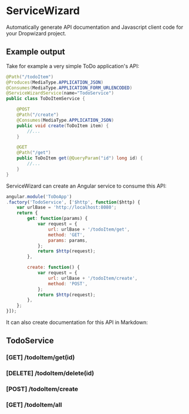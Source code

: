 # ServiceWizard
Automatically generate API documentation and Javascript client code for your Dropwizard project.

## Example output
Take for example a very simple ToDo application's API:

```Java
@Path("/todoItem")
@Produces(MediaType.APPLICATION_JSON)
@Consumes(MediaType.APPLICATION_FORM_URLENCODED)
@ServiceWizardService(name="TodoService")
public class ToDoItemService {

	@POST
	@Path("/create")
	@Consumes(MediaType.APPLICATION_JSON)
	public void create(ToDoItem item) {
		//...
	}

	@GET
	@Path("/get")
	public ToDoItem get(@QueryParam("id") long id) {
		//...
	}
}
```
	
ServiceWizard can create an Angular service to consume this API:
	
```Javascript
angular.module('ToDoApp')
.factory('TodoService', ['$http', function($http) {
    var urlBase = 'http://localhost:8080';
    return {
        get: function(params) {
            var request = {
                url: urlBase + '/todoItem/get',
                method: 'GET',
                params: params,
            };
            return $http(request);
        },

        create: function() {
            var request = {
                url: urlBase + '/todoItem/create',
                method: 'POST',
            };
            return $http(request);
        },
    };
}]);
```
	
It can also create documentation for this API in Markdown:
## TodoService
### [GET]    /todoItem/get(id)
### [DELETE] /todoItem/delete(id)
### [POST]   /todoItem/create
### [GET]    /todoItem/all

